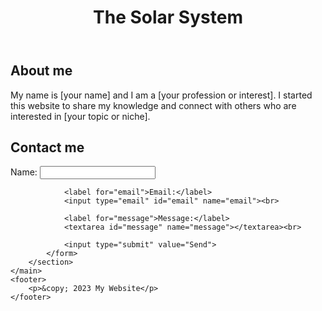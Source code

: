 <!DOCTYPE html>
</head>
<body>
	<header>
		<h1>The Solar System</h1>
		<nav>
			<ul>
			</ul>
		</nav>
	</header>
	<main>
		<section>
			<h2>About me</h2>
			<p>My name is [your name] and I am a [your profession or interest]. I started this website to share my knowledge and connect with others who are interested in [your topic or niche].</p>
		</section>
		<section>
			<h2>Contact me</h2>
			<form>
				<label for="name">Name:</label>
				<input type="text" id="name" name="name"><br>

				<label for="email">Email:</label>
				<input type="email" id="email" name="email"><br>

				<label for="message">Message:</label>
				<textarea id="message" name="message"></textarea><br>

				<input type="submit" value="Send">
			</form>
		</section>
	</main>
	<footer>
		<p>&copy; 2023 My Website</p>
	</footer>
</body>
</html>
